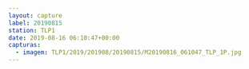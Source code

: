 ```yaml
---
layout: capture
label: 20190815
station: TLP1
date: 2019-08-16 06:10:47+00:00
capturas:
  - imagem: TLP1/2019/201908/20190815/M20190816_061047_TLP_1P.jpg
---
```

